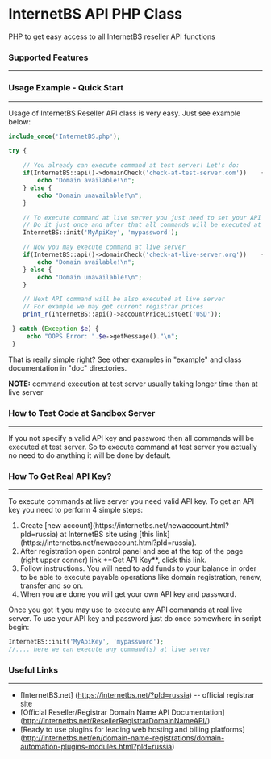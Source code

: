 # InternetBS API PHP Class
PHP to get easy access to all InternetBS reseller API functions

### Supported Features
--------

### Usage Example - Quick Start
--------
Usage of InternetBS Reseller API class is very easy. Just see example below:
```php
include_once('InternetBS.php');

try {

    // You already can execute command at test server! Let's do:
    if(InternetBS::api()->domainCheck('check-at-test-server.com'))    {
        echo "Domain available!\n";
    } else {
        echo "Domain unavailable!\n";
    }

    // To execute command at live server you just need to set your API key and password.
    // Do it just once and after that all commands will be executed at live server.
    InternetBS::init('MyApiKey', 'mypassword');

    // Now you may execute command at live server
    if(InternetBS::api()->domainCheck('check-at-live-server.org'))    {
        echo "Domain available!\n";
    } else {
        echo "Domain unavailable!\n";
    }

    // Next API command will be also executed at live server
    // For example we may get current registrar prices
    print_r(InternetBS::api()->accountPriceListGet('USD'));

 } catch (Exception $e) {
     echo "OOPS Error: ".$e->getMessage()."\n";
 }
```

That is really simple right? See other examples in "example" and class documentation in "doc" directories.

**NOTE:** command execution at test server usually taking longer time than at live server

### How to Test Code at Sandbox Server
--------
If you not specify a valid API key and password then all commands will be executed at test server. So to execute command at test server you actually no need to do anything it will be done by default.

### How To Get Real API Key?
--------
To execute commands at live server you need valid API key. To get an API key you need to perform 4 simple steps:
<ol>
<li> Create [new account](https://internetbs.net/newaccount.html?pId=russia) at InternetBS site using [this link](https://internetbs.net/newaccount.html?pId=russia).</li>
<li> After registration open control panel and see at the top of the page (right upper conner) link **Get API Key**, click this link.</li>
<li> Follow instructions. You will need to add funds to your balance in order to be able to execute payable operations like domain registration, renew, transfer and so on.</li>
<li> When you are done you will get your own API key and password.</li>
</ol>

Once you got it you may use to execute any API commands at real live server. To use your API key and password just do once somewhere in script begin:
```php
InternetBS::init('MyApiKey', 'mypassword');
//.... here we can execute any command(s) at live server
```

### Useful Links
--------
* [InternetBS.net] (https://internetbs.net/?pId=russia) -- official registrar site
* [Official Reseller/Registrar Domain Name API Documentation] (http://internetbs.net/ResellerRegistrarDomainNameAPI/)
* [Ready to use plugins for leading web hosting and billing platforms] (http://internetbs.net/en/domain-name-registrations/domain-automation-plugins-modules.html?pId=russia)
